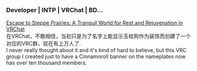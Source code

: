 ### Developer | INTP | VRChat | BD... 
[Escape to Steppe Prairies: A Tranquil World for Rest and Rejuvenation in VRChat](https://youtu.be/gjcEfg1aG3Y)  
在VRChat，不敢相信，当初只是为了名字上能显示玉桂狗作为装饰而创建了一个对应的VRC群，现在有上万人了.  
I never really thought about it and it's kind of hard to believe, but this VRC group I created just to have a Cinnamoroll banner on the nameplates now has over ten thousand members.  


<!--
**CatSeed/CatSeed** is a ✨ _special_ ✨ repository because its `README.md` (this file) appears on your GitHub profile.

Here are some ideas to get you started:

- 🔭 I’m currently working on ...
- 🌱 I’m currently learning ...
- 👯 I’m looking to collaborate on ...
- 🤔 I’m looking for help with ...
- 💬 Ask me about ...
- 📫 How to reach me: ...
- 😄 Pronouns: ...
- ⚡ Fun fact: ...
-->
